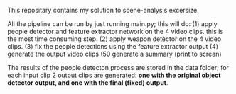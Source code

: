 This repositary contains my solution to scene-analysis excersize.

All the pipeline can be run by just running main.py;
this will do:
(1) apply people detector and feature extractor network on the 4 video clips. this is the most time consuming step.
(2) apply weapon detector on the 4 video clips.
(3) fix the people detections using the feature extractor output
(4) generate the output video clips
(50 generate a summary (print to screan)

The results of the people detecton process are stored in the data folder; for each input clip 2 output clips are generated:  **one with the original object detector output, and one with the final (fixed) output**.
